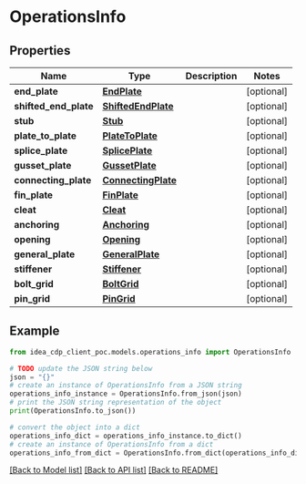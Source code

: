 # OperationsInfo


## Properties

Name | Type | Description | Notes
------------ | ------------- | ------------- | -------------
**end_plate** | [**EndPlate**](EndPlate.md) |  | [optional] 
**shifted_end_plate** | [**ShiftedEndPlate**](ShiftedEndPlate.md) |  | [optional] 
**stub** | [**Stub**](Stub.md) |  | [optional] 
**plate_to_plate** | [**PlateToPlate**](PlateToPlate.md) |  | [optional] 
**splice_plate** | [**SplicePlate**](SplicePlate.md) |  | [optional] 
**gusset_plate** | [**GussetPlate**](GussetPlate.md) |  | [optional] 
**connecting_plate** | [**ConnectingPlate**](ConnectingPlate.md) |  | [optional] 
**fin_plate** | [**FinPlate**](FinPlate.md) |  | [optional] 
**cleat** | [**Cleat**](Cleat.md) |  | [optional] 
**anchoring** | [**Anchoring**](Anchoring.md) |  | [optional] 
**opening** | [**Opening**](Opening.md) |  | [optional] 
**general_plate** | [**GeneralPlate**](GeneralPlate.md) |  | [optional] 
**stiffener** | [**Stiffener**](Stiffener.md) |  | [optional] 
**bolt_grid** | [**BoltGrid**](BoltGrid.md) |  | [optional] 
**pin_grid** | [**PinGrid**](PinGrid.md) |  | [optional] 

## Example

```python
from idea_cdp_client_poc.models.operations_info import OperationsInfo

# TODO update the JSON string below
json = "{}"
# create an instance of OperationsInfo from a JSON string
operations_info_instance = OperationsInfo.from_json(json)
# print the JSON string representation of the object
print(OperationsInfo.to_json())

# convert the object into a dict
operations_info_dict = operations_info_instance.to_dict()
# create an instance of OperationsInfo from a dict
operations_info_from_dict = OperationsInfo.from_dict(operations_info_dict)
```
[[Back to Model list]](../README.md#documentation-for-models) [[Back to API list]](../README.md#documentation-for-api-endpoints) [[Back to README]](../README.md)


